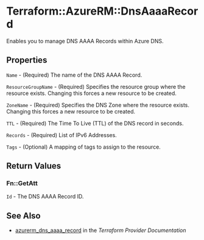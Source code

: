 # Terraform::AzureRM::DnsAaaaRecord

Enables you to manage DNS AAAA Records within Azure DNS.

## Properties

`Name` - (Required) The name of the DNS AAAA Record.

`ResourceGroupName` - (Required) Specifies the resource group where the resource exists. Changing this forces a new resource to be created.

`ZoneName` - (Required) Specifies the DNS Zone where the resource exists. Changing this forces a new resource to be created.

`TTL` - (Required) The Time To Live (TTL) of the DNS record in seconds.

`Records` - (Required) List of IPv6 Addresses.

`Tags` - (Optional) A mapping of tags to assign to the resource.


## Return Values

### Fn::GetAtt

`Id` - The DNS AAAA Record ID.

## See Also

* [azurerm_dns_aaaa_record](https://www.terraform.io/docs/providers/azurerm/r/dns_aaaa_record.html) in the _Terraform Provider Documentation_